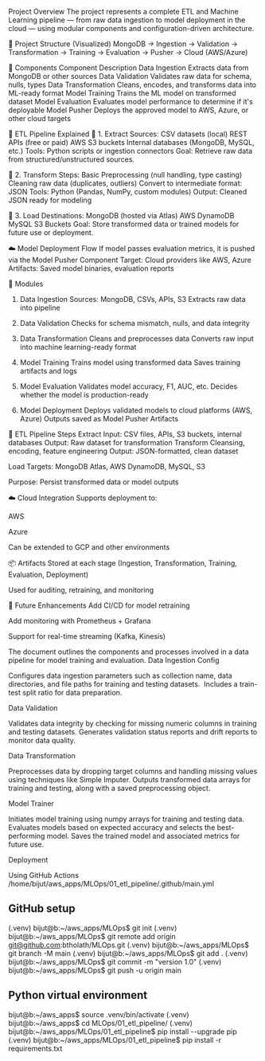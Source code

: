 Project Overview
The project represents a complete ETL and Machine Learning pipeline — from raw data ingestion to model deployment in the cloud — using modular components and configuration-driven architecture.

📁 Project Structure (Visualized)
MongoDB → Ingestion → Validation → Transformation → Training → Evaluation → Pusher → Cloud (AWS/Azure)

🔧 Components
Component Description
Data Ingestion Extracts data from MongoDB or other sources
Data Validation Validates raw data for schema, nulls, types
Data Transformation Cleans, encodes, and transforms data into ML-ready format
Model Training Trains the ML model on transformed dataset
Model Evaluation Evaluates model performance to determine if it's deployable
Model Pusher Deploys the approved model to AWS, Azure, or other cloud targets

🔄 ETL Pipeline Explained
🔹 1. Extract
Sources:
CSV datasets (local)
REST APIs (free or paid)
AWS S3 buckets
Internal databases (MongoDB, MySQL, etc.)
Tools: Python scripts or ingestion connectors
Goal: Retrieve raw data from structured/unstructured sources.

🔸 2. Transform
Steps:
Basic Preprocessing (null handling, type casting)
Cleaning raw data (duplicates, outliers)
Convert to intermediate format: JSON
Tools: Python (Pandas, NumPy, custom modules)
Output: Cleaned JSON ready for modeling

🔻 3. Load
Destinations:
MongoDB (hosted via Atlas)
AWS DynamoDB
MySQL
S3 Buckets
Goal: Store transformed data or trained models for future use or deployment.

☁️ Model Deployment Flow
If model passes evaluation metrics, it is pushed via the Model Pusher Component
Target: Cloud providers like AWS, Azure
Artifacts: Saved model binaries, evaluation reports

🧱 Modules

1. Data Ingestion
   Sources: MongoDB, CSVs, APIs, S3
   Extracts raw data into pipeline

2. Data Validation
   Checks for schema mismatch, nulls, and data integrity

3. Data Transformation
   Cleans and preprocesses data
   Converts raw input into machine learning-ready format

4. Model Training
   Trains model using transformed data
   Saves training artifacts and logs

5. Model Evaluation
   Validates model accuracy, F1, AUC, etc.
   Decides whether the model is production-ready

6. Model Deployment
   Deploys validated models to cloud platforms (AWS, Azure)
   Outputs saved as Model Pusher Artifacts

🔄 ETL Pipeline Steps
Extract
Input: CSV files, APIs, S3 buckets, internal databases
Output: Raw dataset for transformation
Transform
Cleansing, encoding, feature engineering
Output: JSON-formatted, clean dataset

Load
Targets: MongoDB Atlas, AWS DynamoDB, MySQL, S3

Purpose: Persist transformed data or model outputs

☁️ Cloud Integration
Supports deployment to:

AWS

Azure

Can be extended to GCP and other environments

📦 Artifacts
Stored at each stage (Ingestion, Transformation, Training, Evaluation, Deployment)

Used for auditing, retraining, and monitoring

🚀 Future Enhancements
Add CI/CD for model retraining

Add monitoring with Prometheus + Grafana

Support for real-time streaming (Kafka, Kinesis)

The document outlines the components and processes involved in a data pipeline for model training and evaluation.
Data Ingestion Config ​

Configures data ingestion parameters such as collection name, data directories, and file paths for training and testing datasets. ​
Includes a train-test split ratio for data preparation.

Data Validation

Validates data integrity by checking for missing numeric columns in training and testing datasets.
Generates validation status reports and drift reports to monitor data quality.

Data Transformation

Preprocesses data by dropping target columns and handling missing values using techniques like Simple Imputer.
Outputs transformed data arrays for training and testing, along with a saved preprocessing object.

Model Trainer

Initiates model training using numpy arrays for training and testing data.
Evaluates models based on expected accuracy and selects the best-performing model.
Saves the trained model and associated metrics for future use.

Deployment

Using GitHub Actions
/home/bijut/aws_apps/MLOps/01_etl_pipeline/.github/main.yml


## GitHub setup
(.venv) bijut@b:~/aws_apps/MLOps$ git init
(.venv) bijut@b:~/aws_apps/MLOps$ git remote add origin git@github.com:btholath/MLOps.git
(.venv) bijut@b:~/aws_apps/MLOps$ git branch -M main
(.venv) bijut@b:~/aws_apps/MLOps$ git add .
(.venv) bijut@b:~/aws_apps/MLOps$ git commit -m "version 1.0"
(.venv) bijut@b:~/aws_apps/MLOps$ git push -u origin main

## Python virtual environment
bijut@b:~/aws_apps$ source .venv/bin/activate
(.venv) bijut@b:~/aws_apps$ cd MLOps/01_etl_pipeline/
(.venv) bijut@b:~/aws_apps/MLOps/01_etl_pipeline$ pip install --upgrade pip
(.venv) bijut@b:~/aws_apps/MLOps/01_etl_pipeline$ pip install -r requirements.txt
